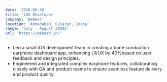 ```yaml
---
date: '2020-08-30'
title: 'iOS Developer'
company: 'WeHear'
location: 'Ahmedabad, Gujarat, India'
range: 'July - August 20202'
url: 'https://wehear.in/'
---
```


* Led a small iOS development team in creating a bone conduction earphone dashboard app, enhancing UI/UX by 40%based on user feedback and design principles.
* Engineered and integrated complex earphone features, collaborating closely with QA and product teams to ensure seamless feature delivery and product quality.
